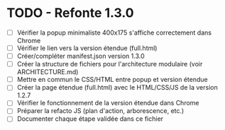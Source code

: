 # TODO - Refonte 1.3.0

- [ ] Vérifier la popup minimaliste 400x175 s'affiche correctement dans Chrome
- [ ] Vérifier le lien vers la version étendue (full.html)
- [ ] Créer/compléter manifest.json version 1.3.0
- [ ] Créer la structure de fichiers pour l'architecture modulaire (voir ARCHITECTURE.md)
- [ ] Mettre en commun le CSS/HTML entre popup et version étendue
- [ ] Créer la page étendue (full.html) avec le HTML/CSS/JS de la version 1.2.7
- [ ] Vérifier le fonctionnement de la version étendue dans Chrome
- [ ] Préparer la refacto JS (plan d'action, arborescence, etc.)
- [ ] Documenter chaque étape validée dans ce fichier 